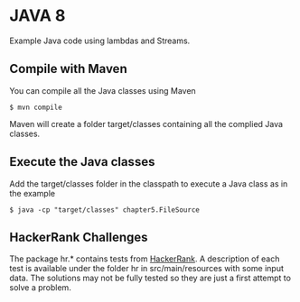 JAVA 8
======

Example Java code using lambdas and Streams.

## Compile with Maven
You can compile all the Java classes using Maven

```
$ mvn compile
```
Maven will create a folder target/classes containing all the complied Java classes.

## Execute the Java classes
Add the target/classes folder in the classpath to execute a Java class as in the example

```
$ java -cp "target/classes" chapter5.FileSource
``` 
## HackerRank Challenges
The package hr.* contains tests from [HackerRank](https://www.hackerrank.com/). A description of each test
is available under the folder hr in src/main/resources with some input data. The solutions may not be fully
tested so they are just a first attempt to solve a problem.  
